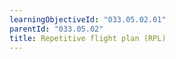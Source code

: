 ```yaml
---
learningObjectiveId: "033.05.02.01"
parentId: "033.05.02"
title: Repetitive flight plan (RPL)
---
```

